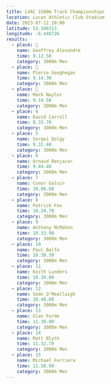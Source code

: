 ```yaml
---
title: LVAC 1500m Track Championships
location: Lucan Athletic Club Stadium  
date: 2023-07-12 20:00
latitude: 53.346313 
longitude: -6.448726
results:
  - place: 🥇
    name: Geoffrey Alexandre
    time: 9.12.50
    category: 3000m Men
  - place: 🥈
    name: Pierce Geoghegan
    time: 9.14.30
    category: 3000m Men
  - place: 🥉
    name: Mark Naylor
    time: 9.19.50
    category: 3000m Men
  - place: 4
    name: David Carroll
    time: 9.33.70
    category: 3000m Men
  - place: 5
    name: Sergei Dolgy
    time: 9.31.40
    category: 3000m Men
  - place: 6
    name: Arnaud Benjacar
    time: 9.44.40
    category: 3000m Men
  - place: 7
    name: Conor Galvin
    time: 10.06.00
    category: 3000m Men
  - place: 8
    name: Patrick Fox
    time: 10.24.70
    category: 3000m Men
  - place: 9
    name: Anthony McMahon
    time: 10.33.90
    category: 3000m Men
  - place: 10
    name: Paul Balfe
    time: 10.38.30
    category: 3000m Men
  - place: 11
    name: Keith Lunders
    time: 10.39.00
    category: 3000m Men
  - place: 12
    name: Seán O'Meallaigh
    time: 10.40.60
    category: 3000m Men    
  - place: 13
    name: Glen Forde
    time: 11.30.00
    category: 3000m Men
  - place: 14
    name: Matt Blyth
    time: 11.32.70
    category: 3000m Men
  - place: 15
    name: Michael Ferriera
    time: 11.50.80
    category: 3000m Men
---
```

